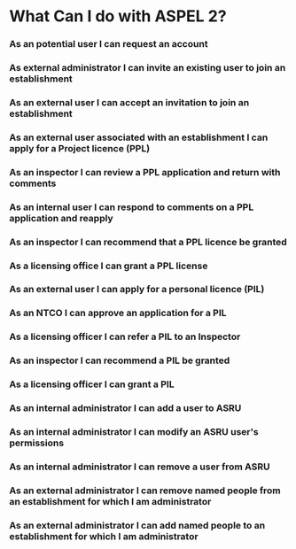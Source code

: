 # What Can I do with ASPEL 2?

### As an potential user I can request an account

### As external administrator I can invite an existing user to join an establishment

### As an external user I can accept an invitation to join an establishment

### As an external user associated with an establishment I can apply for a Project licence (PPL)

### As an inspector I can review a PPL application and return with comments

### As an internal user I can respond to comments on a PPL application and reapply

### As an inspector I can recommend that a PPL licence be granted

### As a licensing office I can grant a PPL license

### As an external user I can apply for a personal licence (PIL)

### As an NTCO I can approve an application for a PIL

### As a licensing officer I can refer a PIL to an Inspector

### As an inspector I can recommend a PIL be granted

### As a licensing officer I can grant a PIL

### As an internal administrator I can add a user to ASRU

### As an internal administrator I can modify an ASRU user's permissions

### As an internal administrator I can remove a user from ASRU

### As an external administrator I can remove named people from an establishment for which I am administrator 

### As an external administrator I can add named people to an establishment for which I am administrator 

